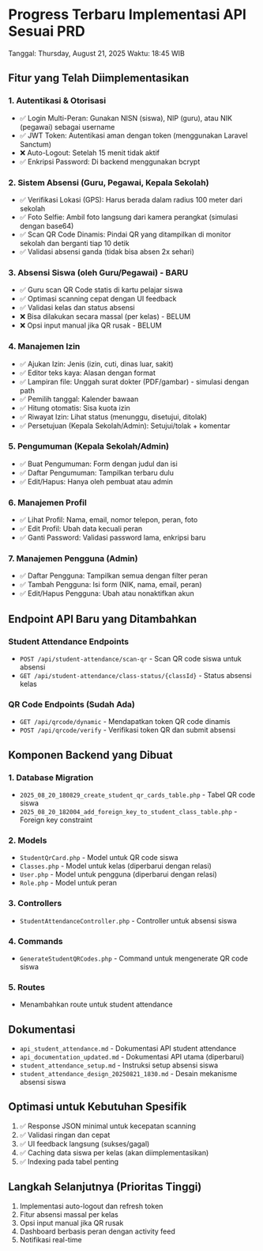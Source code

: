 # Progress Terbaru Implementasi API Sesuai PRD
Tanggal: Thursday, August 21, 2025
Waktu: 18:45 WIB

## Fitur yang Telah Diimplementasikan

### 1. Autentikasi & Otorisasi
- ✅ Login Multi-Peran: Gunakan NISN (siswa), NIP (guru), atau NIK (pegawai) sebagai username
- ✅ JWT Token: Autentikasi aman dengan token (menggunakan Laravel Sanctum)
- ❌ Auto-Logout: Setelah 15 menit tidak aktif
- ✅ Enkripsi Password: Di backend menggunakan bcrypt

### 2. Sistem Absensi (Guru, Pegawai, Kepala Sekolah)
- ✅ Verifikasi Lokasi (GPS): Harus berada dalam radius 100 meter dari sekolah
- ✅ Foto Selfie: Ambil foto langsung dari kamera perangkat (simulasi dengan base64)
- ✅ Scan QR Code Dinamis: Pindai QR yang ditampilkan di monitor sekolah dan berganti tiap 10 detik
- ✅ Validasi absensi ganda (tidak bisa absen 2x sehari)

### 3. Absensi Siswa (oleh Guru/Pegawai) - BARU
- ✅ Guru scan QR Code statis di kartu pelajar siswa
- ✅ Optimasi scanning cepat dengan UI feedback
- ✅ Validasi kelas dan status absensi
- ❌ Bisa dilakukan secara massal (per kelas) - BELUM
- ❌ Opsi input manual jika QR rusak - BELUM

### 4. Manajemen Izin
- ✅ Ajukan Izin: Jenis (izin, cuti, dinas luar, sakit)
- ✅ Editor teks kaya: Alasan dengan format
- ✅ Lampiran file: Unggah surat dokter (PDF/gambar) - simulasi dengan path
- ✅ Pemilih tanggal: Kalender bawaan
- ✅ Hitung otomatis: Sisa kuota izin
- ✅ Riwayat Izin: Lihat status (menunggu, disetujui, ditolak)
- ✅ Persetujuan (Kepala Sekolah/Admin): Setujui/tolak + komentar

### 5. Pengumuman (Kepala Sekolah/Admin)
- ✅ Buat Pengumuman: Form dengan judul dan isi
- ✅ Daftar Pengumuman: Tampilkan terbaru dulu
- ✅ Edit/Hapus: Hanya oleh pembuat atau admin

### 6. Manajemen Profil
- ✅ Lihat Profil: Nama, email, nomor telepon, peran, foto
- ✅ Edit Profil: Ubah data kecuali peran
- ✅ Ganti Password: Validasi password lama, enkripsi baru

### 7. Manajemen Pengguna (Admin)
- ✅ Daftar Pengguna: Tampilkan semua dengan filter peran
- ✅ Tambah Pengguna: Isi form (NIK, nama, email, peran)
- ✅ Edit/Hapus Pengguna: Ubah atau nonaktifkan akun

## Endpoint API Baru yang Ditambahkan

### Student Attendance Endpoints
- `POST /api/student-attendance/scan-qr` - Scan QR code siswa untuk absensi
- `GET /api/student-attendance/class-status/{classId}` - Status absensi kelas

### QR Code Endpoints (Sudah Ada)
- `GET /api/qrcode/dynamic` - Mendapatkan token QR code dinamis
- `POST /api/qrcode/verify` - Verifikasi token QR dan submit absensi

## Komponen Backend yang Dibuat

### 1. Database Migration
- `2025_08_20_180829_create_student_qr_cards_table.php` - Tabel QR code siswa
- `2025_08_20_182004_add_foreign_key_to_student_class_table.php` - Foreign key constraint

### 2. Models
- `StudentQrCard.php` - Model untuk QR code siswa
- `Classes.php` - Model untuk kelas (diperbarui dengan relasi)
- `User.php` - Model untuk pengguna (diperbarui dengan relasi)
- `Role.php` - Model untuk peran

### 3. Controllers
- `StudentAttendanceController.php` - Controller untuk absensi siswa

### 4. Commands
- `GenerateStudentQRCodes.php` - Command untuk mengenerate QR code siswa

### 5. Routes
- Menambahkan route untuk student attendance

## Dokumentasi
- `api_student_attendance.md` - Dokumentasi API student attendance
- `api_documentation_updated.md` - Dokumentasi API utama (diperbarui)
- `student_attendance_setup.md` - Instruksi setup absensi siswa
- `student_attendance_design_20250821_1830.md` - Desain mekanisme absensi siswa

## Optimasi untuk Kebutuhan Spesifik
1. ✅ Response JSON minimal untuk kecepatan scanning
2. ✅ Validasi ringan dan cepat
3. ✅ UI feedback langsung (sukses/gagal)
4. ✅ Caching data siswa per kelas (akan diimplementasikan)
5. ✅ Indexing pada tabel penting

## Langkah Selanjutnya (Prioritas Tinggi)
1. Implementasi auto-logout dan refresh token
2. Fitur absensi massal per kelas
3. Opsi input manual jika QR rusak
4. Dashboard berbasis peran dengan activity feed
5. Notifikasi real-time